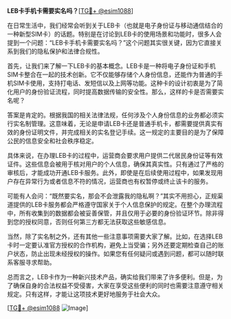 **LEB卡手机卡需要实名吗？**[[TG💪+ @esim1088](https://t.me/s/esim1088)]

在日常生活中，我们经常会听到关于LEB卡（也就是电子身份证与移动通信结合的一种新型SIM卡）的话题。特别是在讨论到LEB卡的使用场景和功能时，很多人会提到一个问题：“LEB卡手机卡需要实名吗？”这个问题其实很关键，因为它直接关系到我们的隐私保护和法律合规性。

首先，让我们来了解一下LEB卡的基本概念。LEB卡是一种将电子身份证和手机SIM卡整合在一起的技术创新。它不仅能够存储个人身份信息，还能作为普通的手机SIM卡使用，支持打电话、发短信以及上网等功能。这种卡的设计初衷是为了简化用户的身份验证流程，同时提高数据传输的安全性。那么，这样的卡是否需要实名呢？

答案是肯定的。根据我国的相关法律法规，任何涉及个人身份信息的业务都必须实行实名制管理。这意味着，无论是申请LEB卡还是普通手机卡，都需要提供真实有效的身份证明文件，并完成相关的实名登记手续。这一规定的主要目的是为了保障公民的信息安全和社会秩序稳定。

具体来说，在办理LEB卡的过程中，运营商会要求用户提供二代居民身份证等有效证件。这些信息会被用于核对用户的个人信息，确保其真实性。只有通过了严格的审核后，才能成功开通LEB卡服务。此外，即使是在后续使用过程中，如果发现用户存在异常行为或者信息不符的情况，运营商也有权暂停或终止该卡的服务。

可能有人会问：“既然要实名，那会不会泄露我的隐私啊？”其实不用担心，正规渠道提供的LEB卡服务都会严格遵守国家关于个人信息保护的规定。在整个办理流程中，所有收集到的数据都会被妥善保管，并且仅用于必要的身份验证环节。除非得到您的授权同意，否则任何第三方都无法获取这些敏感信息。

当然，除了实名制之外，还有其他一些注意事项需要大家了解。比如，在选择LEB卡时一定要认准官方授权的合作机构，避免上当受骗；另外还要定期检查自己的账户状态，防止出现未经授权的操作。如果您有任何疑问或遇到问题，都可以随时联系客服寻求帮助。

总而言之，LEB卡作为一种新兴技术产品，确实给我们带来了许多便利。但是，为了确保自身的合法权益不受侵害，大家在享受这些便利的同时也需要注意遵守相关规定。只有这样，才能让这项技术更好地服务于社会大众。

[[TG💪+ @esim1088](https://t.me/s/esim1088) ![Image](https://i.postimg.cc/4NQfJmqS/Snipaste-2025-05-13-00-14-12.png)]